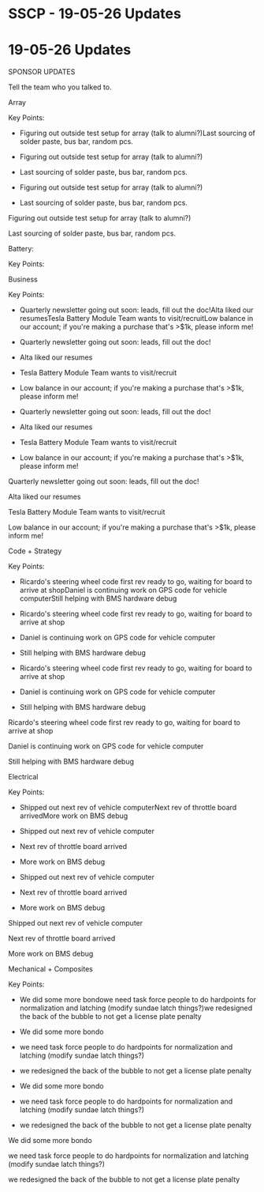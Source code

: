 # SSCP - 19-05-26 Updates

# 19-05-26 Updates

SPONSOR UPDATES

Tell the team who you talked to.

Array

Key Points:

* Figuring out outside test setup for array (talk to alumni?)Last sourcing of solder paste, bus bar, random pcs.
* Figuring out outside test setup for array (talk to alumni?)
* Last sourcing of solder paste, bus bar, random pcs.

* Figuring out outside test setup for array (talk to alumni?)
* Last sourcing of solder paste, bus bar, random pcs.

Figuring out outside test setup for array (talk to alumni?)

Last sourcing of solder paste, bus bar, random pcs.

Battery:

Key Points:

Business

Key Points:

* Quarterly newsletter going out soon: leads, fill out the doc!Alta liked our resumesTesla Battery Module Team wants to visit/recruitLow balance in our account; if you're making a purchase that's >$1k, please inform me!
* Quarterly newsletter going out soon: leads, fill out the doc!
* Alta liked our resumes
* Tesla Battery Module Team wants to visit/recruit
* Low balance in our account; if you're making a purchase that's >$1k, please inform me!

* Quarterly newsletter going out soon: leads, fill out the doc!
* Alta liked our resumes
* Tesla Battery Module Team wants to visit/recruit
* Low balance in our account; if you're making a purchase that's >$1k, please inform me!

Quarterly newsletter going out soon: leads, fill out the doc!

Alta liked our resumes

Tesla Battery Module Team wants to visit/recruit

Low balance in our account; if you're making a purchase that's >$1k, please inform me!

Code + Strategy

Key Points:

* Ricardo's steering wheel code first rev ready to go, waiting for board to arrive at shopDaniel is continuing work on GPS code for vehicle computerStill helping with BMS hardware debug
* Ricardo's steering wheel code first rev ready to go, waiting for board to arrive at shop
* Daniel is continuing work on GPS code for vehicle computer
* Still helping with BMS hardware debug

* Ricardo's steering wheel code first rev ready to go, waiting for board to arrive at shop
* Daniel is continuing work on GPS code for vehicle computer
* Still helping with BMS hardware debug

Ricardo's steering wheel code first rev ready to go, waiting for board to arrive at shop

Daniel is continuing work on GPS code for vehicle computer

Still helping with BMS hardware debug

Electrical

Key Points:

* Shipped out next rev of vehicle computerNext rev of throttle board arrivedMore work on BMS debug
* Shipped out next rev of vehicle computer
* Next rev of throttle board arrived
* More work on BMS debug

* Shipped out next rev of vehicle computer
* Next rev of throttle board arrived
* More work on BMS debug

Shipped out next rev of vehicle computer

Next rev of throttle board arrived

More work on BMS debug

Mechanical + Composites

Key Points:

* We did some more bondowe need task force people to do hardpoints for normalization and latching (modify sundae latch things?)we redesigned the back of the bubble to not get a license plate penalty 
* We did some more bondo
* we need task force people to do hardpoints for normalization and latching (modify sundae latch things?)
* we redesigned the back of the bubble to not get a license plate penalty 

* We did some more bondo
* we need task force people to do hardpoints for normalization and latching (modify sundae latch things?)
* we redesigned the back of the bubble to not get a license plate penalty 

We did some more bondo

we need task force people to do hardpoints for normalization and latching (modify sundae latch things?)

we redesigned the back of the bubble to not get a license plate penalty 

